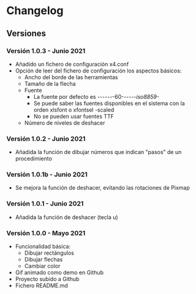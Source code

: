 # Changelog

## Versiones

### Versión 1.0.3 - Junio 2021
- Añadido un fichero de configuración x4.conf
- Opción de leer del fichero de configuración los aspectos básicos:
  - Ancho del borde de las herramientas
  - Tamaño de la flecha
  - Fuente
    - La fuente por defecto es -*-*-*-*-*-*-60-*-*-*-*-*-iso8859-*
    - Se puede saber las fuentes disponibles en el sistema con la orden xlsfont o xfontsel -scaled
    - No se pueden usar fuentes TTF
  - Número de niveles de deshacer
  

### Versión 1.0.2 - Junio 2021
- Añadida la función de dibujar números que indican "pasos" de un procedimiento

### Versión 1.0.1b - Junio 2021
- Se mejora la función de deshacer, evitando las rotaciones de Pixmap

### Versión 1.0.1 - Junio 2021
- Añadida la función de deshacer (tecla u)

### Versión 1.0.0 - Mayo 2021

- Funcionalidad básica:
  - Dibujar rectángulos
  - Dibujar flechas
  - Cambiar color
- Gif animado como demo en Github
- Proyecto subido a Github
- Fichero README.md


